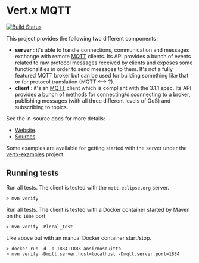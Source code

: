 # Vert.x MQTT

[![Build Status](https://github.com/vert-x3/vertx-mqtt/workflows/CI/badge.svg?branch=master)](https://github.com/vert-x3/vertx-mqtt/actions?query=workflow%3ACI)

This project provides the following two different components :

* **server** : it's able to handle connections, communication and messages exchange with remote [MQTT](http://mqtt.org/) clients.
Its API provides a bunch of events related to raw protocol messages received by clients and exposes some functionalities in order to send messages to them.
It's not a fully featured MQTT broker but can be used for building something like that or for protocol translation (MQTT <--> ?).
* **client** : it's an [MQTT](http://mqtt.org/) client which is compliant with the 3.1.1 spec. Its API provides a bunch of methods
for connecting/disconnecting to a broker, publishing messages (with all three different levels of QoS) and subscribing to topics.

See the in-source docs for more details:
- [Website](http://vertx.io/docs/#mqtt).
- [Sources](src/main/asciidoc/index.adoc).

Some examples are available for getting started with the server under the [vertx-examples](https://github.com/vert-x3/vertx-examples/tree/master/mqtt-examples) project.

## Running tests

Run all tests. The client is tested with the `mqtt.eclipse.org` server.

```
> mvn verify
```

Run all tests. The client is tested with a Docker container started by Maven on the `1884` port

```
> mvn verify -Plocal_test
```

Like above but with an manual Docker container start/stop.

```
> docker run -d -p 1884:1883 ansi/mosquitto
> mvn verify -Dmqtt.server.host=localhost -Dmqtt.server.port=1884
```
